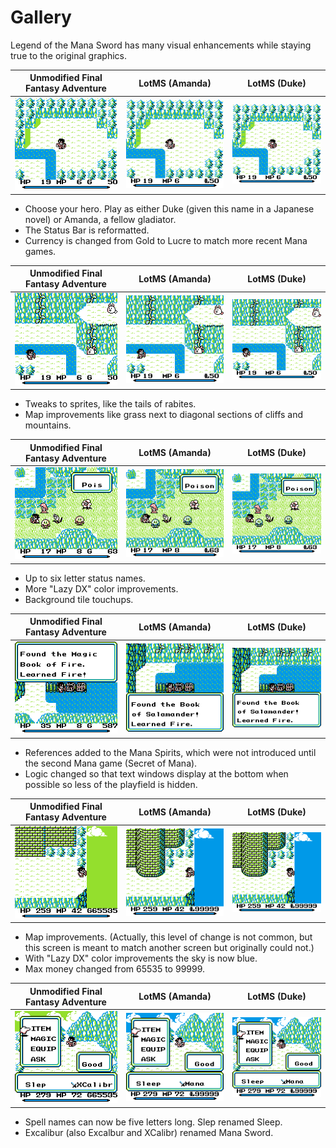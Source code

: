 # Gallery

Legend of the Mana Sword has many visual enhancements while staying true to the original graphics.

| Unmodified Final Fantasy Adventure | LotMS (Amanda) | LotMS (Duke) |
| ---------------------------------- | -------------- | ------------ |
| ![FFA: Start](images/gallery/start_ffa.png) | ![LotMS Amanda: Start](images/gallery/start_amanda.png) | ![LotMS Duke: Start](images/gallery/start_duke.png) |

* Choose your hero. Play as either Duke (given this name in a Japanese novel) or Amanda, a fellow gladiator.
* The Status Bar is reformatted.
* Currency is changed from Gold to Lucre to match more recent Mana games.

| Unmodified Final Fantasy Adventure | LotMS (Amanda) | LotMS (Duke) |
| ---------------------------------- | -------------- | ------------ |
| ![FFA: Rabite](images/gallery/rabite_ffa.png) | ![LotMS Amanda: Rabite](images/gallery/rabite_amanda.png) | ![LotMS Duke: Rabite](images/gallery/rabite_duke.png) |

* Tweaks to sprites, like the tails of rabites.
* Map improvements like grass next to diagonal sections of cliffs and mountains.

| Unmodified Final Fantasy Adventure | LotMS (Amanda) | LotMS (Duke) |
| ---------------------------------- | -------------- | ------------ |
| ![FFA: Poison](images/gallery/poison_ffa.png) | ![LotMS Amanda: Poison](images/gallery/poison_amanda.png) | ![LotMS Duke: Poison](images/gallery/poison_duke.png) |

* Up to six letter status names.
* More "Lazy DX" color improvements.
* Background tile touchups.

| Unmodified Final Fantasy Adventure | LotMS (Amanda) | LotMS (Duke) |
| ---------------------------------- | -------------- | ------------ |
| ![FFA: Salamander](images/gallery/salamander_ffa.png) | ![LotMS Amanda: Salamander](images/gallery/salamander_amanda.png) | ![LotMS Duke: Salamander](images/gallery/salamander_duke.png) |

* References added to the Mana Spirits, which were not introduced until the second Mana game (Secret of Mana).
* Logic changed so that text windows display at the bottom when possible so less of the playfield is hidden.

| Unmodified Final Fantasy Adventure | LotMS (Amanda) | LotMS (Duke) |
| ---------------------------------- | -------------- | ------------ |
| ![FFA: Cutscene](images/gallery/cutscene_ffa.png) | ![LotMS Amanda: Cutscene](images/gallery/cutscene_amanda.png) | ![LotMS Duke: Cutscene](images/gallery/cutscene_duke.png) |

* Map improvements. (Actually, this level of change is not common, but this screen is meant to match another screen but originally could not.)
* With "Lazy DX" color improvements the sky is now blue.
* Max money changed from 65535 to 99999.

| Unmodified Final Fantasy Adventure | LotMS (Amanda) | LotMS (Duke) |
| ---------------------------------- | -------------- | ------------ |
| ![FFA: Sword](images/gallery/sword_ffa.png) | ![LotMS Amanda: Sword](images/gallery/sword_amanda.png) | ![LotMS Duke: Sword](images/gallery/sword_duke.png) |

* Spell names can now be five letters long. Slep renamed Sleep.
* Excalibur (also Excalbur and XCalibr) renamed Mana Sword.
